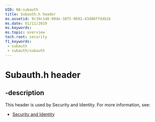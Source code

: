 ```yaml
---
UID: NA:subauth
title: Subauth.h header
ms.assetid: 9c39c148-90de-38f5-9692-43d80ffd4b1b
ms.date: 01/11/2019
ms.keywords: 
ms.topic: overview
tech.root: security
f1_keywords:
 - subauth
 - subauth/subauth
---
```


# Subauth.h header


## -description

This header is used by Security and Identity. For more information, see:

- [Security and Identity](../_security/index.md)

